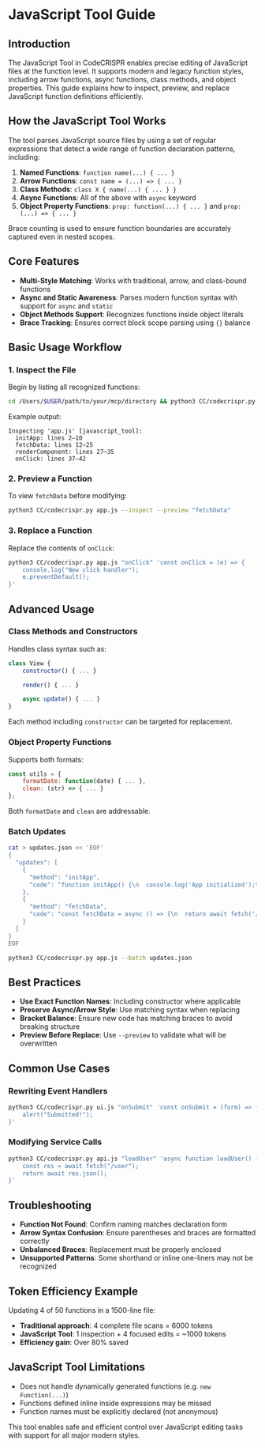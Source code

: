 # JavaScript Tool Guide

## Introduction

The JavaScript Tool in CodeCRISPR enables precise editing of JavaScript files at the function level. It supports modern and legacy function styles, including arrow functions, async functions, class methods, and object properties. This guide explains how to inspect, preview, and replace JavaScript function definitions efficiently.

## How the JavaScript Tool Works

The tool parses JavaScript source files by using a set of regular expressions that detect a wide range of function declaration patterns, including:

1. **Named Functions**: `function name(...) { ... }`
2. **Arrow Functions**: `const name = (...) => { ... }`
3. **Class Methods**: `class X { name(...) { ... } }`
4. **Async Functions**: All of the above with `async` keyword
5. **Object Property Functions**: `prop: function(...) { ... }` and `prop: (...) => { ... }`

Brace counting is used to ensure function boundaries are accurately captured even in nested scopes.

## Core Features

- **Multi-Style Matching**: Works with traditional, arrow, and class-bound functions
- **Async and Static Awareness**: Parses modern function syntax with support for `async` and `static`
- **Object Methods Support**: Recognizes functions inside object literals
- **Brace Tracking**: Ensures correct block scope parsing using `{}` balance

## Basic Usage Workflow

### 1. Inspect the File

Begin by listing all recognized functions:

```bash
cd /Users/$USER/path/to/your/mcp/directory && python3 CC/codecrispr.py app.js --inspect
```

Example output:
```
Inspecting 'app.js' [javascript_tool]:
  initApp: lines 2–10
  fetchData: lines 12–25
  renderComponent: lines 27–35
  onClick: lines 37–42
```

### 2. Preview a Function

To view `fetchData` before modifying:

```bash
python3 CC/codecrispr.py app.js --inspect --preview "fetchData"
```

### 3. Replace a Function

Replace the contents of `onClick`:

```bash
python3 CC/codecrispr.py app.js "onClick" 'const onClick = (e) => {
    console.log("New click handler");
    e.preventDefault();
}'
```

## Advanced Usage

### Class Methods and Constructors

Handles class syntax such as:

```js
class View {
    constructor() { ... }

    render() { ... }

    async update() { ... }
}
```

Each method including `constructor` can be targeted for replacement.

### Object Property Functions

Supports both formats:

```js
const utils = {
    formatDate: function(date) { ... },
    clean: (str) => { ... }
};
```

Both `formatDate` and `clean` are addressable.

### Batch Updates

```bash
cat > updates.json << 'EOF'
{
  "updates": [
    {
      "method": "initApp",
      "code": "function initApp() {\n  console.log('App initialized');\n}"
    },
    {
      "method": "fetchData",
      "code": "const fetchData = async () => {\n  return await fetch('/api/data');\n}"
    }
  ]
}
EOF

python3 CC/codecrispr.py app.js --batch updates.json
```

## Best Practices

- **Use Exact Function Names**: Including constructor where applicable
- **Preserve Async/Arrow Style**: Use matching syntax when replacing
- **Bracket Balance**: Ensure new code has matching braces to avoid breaking structure
- **Preview Before Replace**: Use `--preview` to validate what will be overwritten

## Common Use Cases

### Rewriting Event Handlers

```bash
python3 CC/codecrispr.py ui.js "onSubmit" 'const onSubmit = (form) => {
    alert("Submitted!");
}'
```

### Modifying Service Calls

```bash
python3 CC/codecrispr.py api.js "loadUser" 'async function loadUser() {
    const res = await fetch("/user");
    return await res.json();
}'
```

## Troubleshooting

- **Function Not Found**: Confirm naming matches declaration form
- **Arrow Syntax Confusion**: Ensure parentheses and braces are formatted correctly
- **Unbalanced Braces**: Replacement must be properly enclosed
- **Unsupported Patterns**: Some shorthand or inline one-liners may not be recognized

## Token Efficiency Example

Updating 4 of 50 functions in a 1500-line file:

- **Traditional approach**: 4 complete file scans = 6000 tokens
- **JavaScript Tool**: 1 inspection + 4 focused edits = ~1000 tokens
- **Efficiency gain**: Over 80% saved

## JavaScript Tool Limitations

- Does not handle dynamically generated functions (e.g. `new Function(...)`)
- Functions defined inline inside expressions may be missed
- Function names must be explicitly declared (not anonymous)

This tool enables safe and efficient control over JavaScript editing tasks with support for all major modern styles.